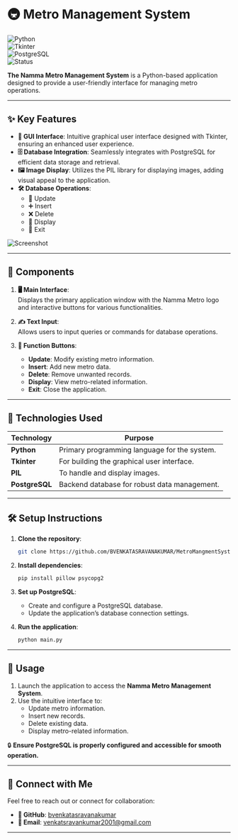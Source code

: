 # 🚇 **Metro Management System**  

![Python](https://img.shields.io/badge/Python-3.x-blue)  
![Tkinter](https://img.shields.io/badge/Tkinter-GUI-brightgreen)  
![PostgreSQL](https://img.shields.io/badge/PostgreSQL-Database-blue)  
![Status](https://img.shields.io/badge/Status-Completed-brightgreen)  

**The Namma Metro Management System** is a Python-based application designed to provide a user-friendly interface for managing metro operations.  

---

## ✨ **Key Features**

- **🎨 GUI Interface**: Intuitive graphical user interface designed with Tkinter, ensuring an enhanced user experience.  
- **🗄️ Database Integration**: Seamlessly integrates with PostgreSQL for efficient data storage and retrieval.  
- **🖼️ Image Display**: Utilizes the PIL library for displaying images, adding visual appeal to the application.  
- **🛠️ Database Operations**:  
  - 🔄 Update  
  - ➕ Insert  
  - ❌ Delete  
  - 📄 Display  
  - 🚪 Exit  

![Screenshot](https://github.com/BVENKATASRAVANAKUMAR/MetroMangmentSystem/assets/131847253/723cfac2-868a-47a1-ab7a-4b1a5374c789)

---

## 🧩 **Components**

1. **🖥️ Main Interface**:  
   Displays the primary application window with the Namma Metro logo and interactive buttons for various functionalities.  

2. **✍️ Text Input**:  
   Allows users to input queries or commands for database operations.  

3. **🔘 Function Buttons**:  
   - **Update**: Modify existing metro information.  
   - **Insert**: Add new metro data.  
   - **Delete**: Remove unwanted records.  
   - **Display**: View metro-related information.  
   - **Exit**: Close the application.  

---

## 🔧 **Technologies Used**

| Technology   | Purpose                                       |
|--------------|-----------------------------------------------|
| **Python**   | Primary programming language for the system. |
| **Tkinter**  | For building the graphical user interface.   |
| **PIL**      | To handle and display images.                |
| **PostgreSQL**| Backend database for robust data management. |

---

## 🛠️ **Setup Instructions**

1. **Clone the repository**:  
   ```bash
   git clone https://github.com/BVENKATASRAVANAKUMAR/MetroMangmentSystem.git
   ```
   
2. **Install dependencies**:  
   ```bash
   pip install pillow psycopg2
   ```

3. **Set up PostgreSQL**:  
   - Create and configure a PostgreSQL database.  
   - Update the application’s database connection settings.  

4. **Run the application**:  
   ```bash
   python main.py
   ```

---

## 🚀 **Usage**

1. Launch the application to access the **Namma Metro Management System**.  
2. Use the intuitive interface to:  
   - Update metro information.  
   - Insert new records.  
   - Delete existing data.  
   - Display metro-related information.  

🔒 **Ensure PostgreSQL is properly configured and accessible for smooth operation.**  

---

## 🔗 **Connect with Me**

Feel free to reach out or connect for collaboration:  

- **💼 GitHub**: [bvenkatasravanakumar](https://github.com/BVENKATASRAVANAKUMAR)  
- **📧 Email**: venkatsravankumar2001@gmail.com  

---
